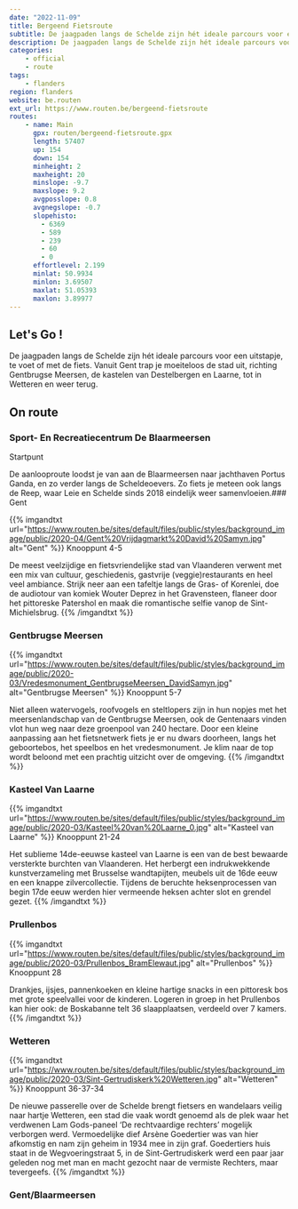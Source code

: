 ```yaml
---
date: "2022-11-09"
title: Bergeend Fietsroute
subtitle: De jaagpaden langs de Schelde zijn hét ideale parcours voor een uitstapje, te voet of met de fiets
description: De jaagpaden langs de Schelde zijn hét ideale parcours voor een uitstapje, te voet of met de fiets
categories:
    - official
    - route
tags:
    - flanders
region: flanders
website: be.routen
ext_url: https://www.routen.be/bergeend-fietsroute
routes:
    - name: Main
      gpx: routen/bergeend-fietsroute.gpx
      length: 57407
      up: 154
      down: 154
      minheight: 2
      maxheight: 20
      minslope: -9.7
      maxslope: 9.2
      avgposslope: 0.8
      avgnegslope: -0.7
      slopehisto:
        - 6369
        - 589
        - 239
        - 60
        - 0
      effortlevel: 2.199
      minlat: 50.9934
      minlon: 3.69507
      maxlat: 51.05393
      maxlon: 3.89977
---
```


## Let's Go ! 

De jaagpaden langs de Schelde zijn hét ideale parcours voor een uitstapje, te voet of met de fiets. Vanuit Gent trap je moeiteloos de stad uit, richting Gentbrugse Meersen, de kastelen van Destelbergen en Laarne, tot in Wetteren en weer terug.

## On route

### Sport- En Recreatiecentrum De Blaarmeersen

Startpunt

De aanlooproute loodst je van aan de Blaarmeersen naar jachthaven Portus Ganda, en zo verder langs de Scheldeoevers. Zo fiets je meteen ook langs de Reep, waar Leie en Schelde sinds 2018 eindelijk weer samenvloeien.### Gent

{{% imgandtxt url="https://www.routen.be/sites/default/files/public/styles/background_image/public/2020-04/Gent%20Vrijdagmarkt%20David%20Samyn.jpg" alt="Gent" %}}
Knooppunt 4-5

De meest veelzijdige en fietsvriendelijke stad van Vlaanderen verwent met een mix van cultuur, geschiedenis, gastvrije (veggie)restaurants en heel veel ambiance. Strijk neer aan een tafeltje langs de Gras- of Korenlei, doe de audiotour van komiek Wouter Deprez in het Gravensteen, flaneer door het pittoreske Patershol en maak die romantische selfie vanop de Sint-Michielsbrug.
{{% /imgandtxt %}}

### Gentbrugse Meersen

{{% imgandtxt url="https://www.routen.be/sites/default/files/public/styles/background_image/public/2020-03/Vredesmonument_GentbrugseMeersen_DavidSamyn.jpg" alt="Gentbrugse Meersen" %}}
Knooppunt 5-7

Niet alleen watervogels, roofvogels en steltlopers zijn in hun nopjes met het meersenlandschap van de Gentbrugse Meersen, ook de Gentenaars vinden vlot hun weg naar deze groenpool van 240 hectare. Door een kleine aanpassing aan het fietsnetwerk fiets je er nu dwars doorheen, langs het geboortebos, het speelbos en het vredesmonument. Je klim naar de top wordt beloond met een prachtig uitzicht over de omgeving.
{{% /imgandtxt %}}

### Kasteel Van Laarne

{{% imgandtxt url="https://www.routen.be/sites/default/files/public/styles/background_image/public/2020-03/Kasteel%20van%20Laarne_0.jpg" alt="Kasteel van Laarne" %}}
Knooppunt 21-24

Het sublieme 14de-eeuwse kasteel van Laarne is een van de best bewaarde versterkte burchten van Vlaanderen. Het herbergt een indrukwekkende kunstverzameling met Brusselse wandtapijten, meubels uit de 16de eeuw en een knappe zilvercollectie. Tijdens de beruchte heksenprocessen van begin 17de eeuw werden hier vermeende heksen achter slot en grendel gezet.
{{% /imgandtxt %}}

### Prullenbos

{{% imgandtxt url="https://www.routen.be/sites/default/files/public/styles/background_image/public/2020-03/Prullenbos_BramElewaut.jpg" alt="Prullenbos" %}}
Knooppunt 28

Drankjes, ijsjes, pannenkoeken en kleine hartige snacks in een pittoresk bos met grote speelvallei voor de kinderen. Logeren in groep in het Prullenbos kan hier ook: de Boskabanne telt 36 slaapplaatsen, verdeeld over 7 kamers.
{{% /imgandtxt %}}

### Wetteren

{{% imgandtxt url="https://www.routen.be/sites/default/files/public/styles/background_image/public/2020-03/Sint-Gertrudiskerk%20Wetteren.jpg" alt="Wetteren" %}}
Knooppunt 36-37-34

De nieuwe passerelle over de Schelde brengt fietsers en wandelaars veilig naar hartje Wetteren, een stad die vaak wordt genoemd als de plek waar het verdwenen Lam Gods-paneel ‘De rechtvaardige rechters’ mogelijk verborgen werd. Vermoedelijke dief Arsène Goedertier was van hier afkomstig en nam zijn geheim in 1934 mee in zijn graf. Goedertiers huis staat in de Wegvoeringstraat 5, in de Sint-Gertrudiskerk werd een paar jaar geleden nog met man en macht gezocht naar de vermiste Rechters, maar tevergeefs.
{{% /imgandtxt %}}

### Gent/Blaarmeersen


